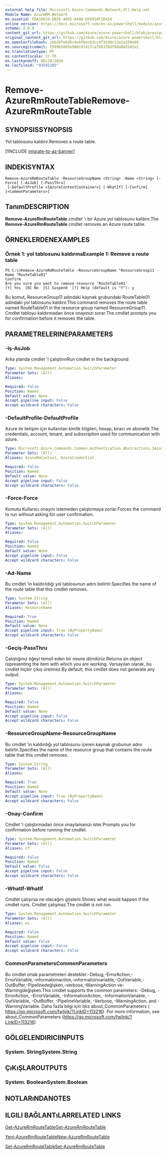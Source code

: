 ```yaml
---
external help file: Microsoft.Azure.Commands.Network.dll-Help.xml
Module Name: AzureRM.Network
ms.assetid: FDA33633-EB2E-4095-8498-DF8910F1D434
online version: https://docs.microsoft.com/en-us/powershell/module/azurerm.network/remove-azurermroutetable
schema: 2.0.0
content_git_url: https://github.com/Azure/azure-powershell/blob/preview/src/ResourceManager/Network/Commands.Network/help/Remove-AzureRmRouteTable.md
original_content_git_url: https://github.com/Azure/azure-powershell/blob/preview/src/ResourceManager/Network/Commands.Network/help/Remove-AzureRmRouteTable.md
ms.openlocfilehash: cbb39febd5c4e0fbec63cc473d30c13a1e259e99
ms.sourcegitcommit: f599b50d5e980197d1fca769378df90a842b42a1
ms.translationtype: MT
ms.contentlocale: tr-TR
ms.lasthandoff: 08/20/2020
ms.locfileid: "93592285"
---
```

# <span data-ttu-id="e6bda-101">Remove-AzureRmRouteTable</span><span class="sxs-lookup"><span data-stu-id="e6bda-101">Remove-AzureRmRouteTable</span></span>

## <span data-ttu-id="e6bda-102">SYNOPSIS</span><span class="sxs-lookup"><span data-stu-id="e6bda-102">SYNOPSIS</span></span>
<span data-ttu-id="e6bda-103">Yol tablosunu kaldırır.</span><span class="sxs-lookup"><span data-stu-id="e6bda-103">Removes a route table.</span></span>

[!INCLUDE [migrate-to-az-banner](../../includes/migrate-to-az-banner.md)]

## <span data-ttu-id="e6bda-104">INDEKI</span><span class="sxs-lookup"><span data-stu-id="e6bda-104">SYNTAX</span></span>

```
Remove-AzureRmRouteTable -ResourceGroupName <String> -Name <String> [-Force] [-AsJob] [-PassThru]
 [-DefaultProfile <IAzureContextContainer>] [-WhatIf] [-Confirm] [<CommonParameters>]
```

## <span data-ttu-id="e6bda-105">Tanım</span><span class="sxs-lookup"><span data-stu-id="e6bda-105">DESCRIPTION</span></span>
<span data-ttu-id="e6bda-106">**Remove-AzureRmRouteTable** cmdlet 'ı bir Azure yol tablosunu kaldırır.</span><span class="sxs-lookup"><span data-stu-id="e6bda-106">The **Remove-AzureRmRouteTable** cmdlet removes an Azure route table.</span></span>

## <span data-ttu-id="e6bda-107">ÖRNEKLERDEN</span><span class="sxs-lookup"><span data-stu-id="e6bda-107">EXAMPLES</span></span>

### <span data-ttu-id="e6bda-108">Örnek 1: yol tablosunu kaldırma</span><span class="sxs-lookup"><span data-stu-id="e6bda-108">Example 1: Remove a route table</span></span>
```
PS C:\>Remove-AzureRmRouteTable -ResourceGroupName "ResourceGroup11 -Name "RouteTable01"
Confirm
Are you sure you want to remove resource 'RouteTable01'
[Y] Yes  [N] No  [S] Suspend  [?] Help (default is "Y"): y
```

<span data-ttu-id="e6bda-109">Bu komut, ResourceGroup11 adındaki kaynak grubundaki RouteTable01 adındaki yol tablosunu kaldırır.</span><span class="sxs-lookup"><span data-stu-id="e6bda-109">This command removes the route table named RouteTable01 in the resource group named ResourceGroup11.</span></span>
<span data-ttu-id="e6bda-110">Cmdlet tabloyu kaldırmadan önce onayınızı sorar.</span><span class="sxs-lookup"><span data-stu-id="e6bda-110">The cmdlet prompts you for confirmation before it removes the table.</span></span>

## <span data-ttu-id="e6bda-111">PARAMETRELERINE</span><span class="sxs-lookup"><span data-stu-id="e6bda-111">PARAMETERS</span></span>

### <span data-ttu-id="e6bda-112">-Iş</span><span class="sxs-lookup"><span data-stu-id="e6bda-112">-AsJob</span></span>
<span data-ttu-id="e6bda-113">Arka planda cmdlet 'i çalıştırın</span><span class="sxs-lookup"><span data-stu-id="e6bda-113">Run cmdlet in the background</span></span>

```yaml
Type: System.Management.Automation.SwitchParameter
Parameter Sets: (All)
Aliases:

Required: False
Position: Named
Default value: None
Accept pipeline input: False
Accept wildcard characters: False
```

### <span data-ttu-id="e6bda-114">-DefaultProfile</span><span class="sxs-lookup"><span data-stu-id="e6bda-114">-DefaultProfile</span></span>
<span data-ttu-id="e6bda-115">Azure ile iletişim için kullanılan kimlik bilgileri, hesap, kiracı ve abonelik.</span><span class="sxs-lookup"><span data-stu-id="e6bda-115">The credentials, account, tenant, and subscription used for communication with azure.</span></span>

```yaml
Type: Microsoft.Azure.Commands.Common.Authentication.Abstractions.IAzureContextContainer
Parameter Sets: (All)
Aliases: AzureRmContext, AzureCredential

Required: False
Position: Named
Default value: None
Accept pipeline input: False
Accept wildcard characters: False
```

### <span data-ttu-id="e6bda-116">-Force</span><span class="sxs-lookup"><span data-stu-id="e6bda-116">-Force</span></span>
<span data-ttu-id="e6bda-117">Komutu Kullanıcı onayını istemeden çalıştırmaya zorlar.</span><span class="sxs-lookup"><span data-stu-id="e6bda-117">Forces the command to run without asking for user confirmation.</span></span>

```yaml
Type: System.Management.Automation.SwitchParameter
Parameter Sets: (All)
Aliases:

Required: False
Position: Named
Default value: None
Accept pipeline input: False
Accept wildcard characters: False
```

### <span data-ttu-id="e6bda-118">-Ad</span><span class="sxs-lookup"><span data-stu-id="e6bda-118">-Name</span></span>
<span data-ttu-id="e6bda-119">Bu cmdlet 'in kaldırıldığı yol tablosunun adını belirtir.</span><span class="sxs-lookup"><span data-stu-id="e6bda-119">Specifies the name of the route table that this cmdlet removes.</span></span>

```yaml
Type: System.String
Parameter Sets: (All)
Aliases: ResourceName

Required: True
Position: Named
Default value: None
Accept pipeline input: True (ByPropertyName)
Accept wildcard characters: False
```

### <span data-ttu-id="e6bda-120">-Geçiş</span><span class="sxs-lookup"><span data-stu-id="e6bda-120">-PassThru</span></span>
<span data-ttu-id="e6bda-121">Çalıştığınız öğeyi temsil eden bir nesne döndürür.</span><span class="sxs-lookup"><span data-stu-id="e6bda-121">Returns an object representing the item with which you are working.</span></span>
<span data-ttu-id="e6bda-122">Varsayılan olarak, bu cmdlet hiçbir çıkış üretmez.</span><span class="sxs-lookup"><span data-stu-id="e6bda-122">By default, this cmdlet does not generate any output.</span></span>

```yaml
Type: System.Management.Automation.SwitchParameter
Parameter Sets: (All)
Aliases:

Required: False
Position: Named
Default value: None
Accept pipeline input: False
Accept wildcard characters: False
```

### <span data-ttu-id="e6bda-123">-ResourceGroupName</span><span class="sxs-lookup"><span data-stu-id="e6bda-123">-ResourceGroupName</span></span>
<span data-ttu-id="e6bda-124">Bu cmdlet 'in kaldırdığı yol tablosunu içeren kaynak grubunun adını belirtir.</span><span class="sxs-lookup"><span data-stu-id="e6bda-124">Specifies the name of the resource group that contains the route table that this cmdlet removes.</span></span>

```yaml
Type: System.String
Parameter Sets: (All)
Aliases:

Required: True
Position: Named
Default value: None
Accept pipeline input: True (ByPropertyName)
Accept wildcard characters: False
```

### <span data-ttu-id="e6bda-125">-Onay</span><span class="sxs-lookup"><span data-stu-id="e6bda-125">-Confirm</span></span>
<span data-ttu-id="e6bda-126">Cmdlet 'i çalıştırmadan önce onaylamanızı ister.</span><span class="sxs-lookup"><span data-stu-id="e6bda-126">Prompts you for confirmation before running the cmdlet.</span></span>

```yaml
Type: System.Management.Automation.SwitchParameter
Parameter Sets: (All)
Aliases: cf

Required: False
Position: Named
Default value: False
Accept pipeline input: False
Accept wildcard characters: False
```

### <span data-ttu-id="e6bda-127">-WhatIf</span><span class="sxs-lookup"><span data-stu-id="e6bda-127">-WhatIf</span></span>
<span data-ttu-id="e6bda-128">Cmdlet çalışırsa ne olacağını gösterir.</span><span class="sxs-lookup"><span data-stu-id="e6bda-128">Shows what would happen if the cmdlet runs.</span></span>
<span data-ttu-id="e6bda-129">Cmdlet çalışmaz.</span><span class="sxs-lookup"><span data-stu-id="e6bda-129">The cmdlet is not run.</span></span>

```yaml
Type: System.Management.Automation.SwitchParameter
Parameter Sets: (All)
Aliases: wi

Required: False
Position: Named
Default value: False
Accept pipeline input: False
Accept wildcard characters: False
```

### <span data-ttu-id="e6bda-130">CommonParameters</span><span class="sxs-lookup"><span data-stu-id="e6bda-130">CommonParameters</span></span>
<span data-ttu-id="e6bda-131">Bu cmdlet ortak parametreleri destekler:-Debug,-ErrorAction,-ErrorVariable,-ınformationaction,-ınformationvariable,-OutVariable,-OutBuffer,-Pipelinedeğişken,-verbose,-WarningAction ve-Warningdeğişken.</span><span class="sxs-lookup"><span data-stu-id="e6bda-131">This cmdlet supports the common parameters: -Debug, -ErrorAction, -ErrorVariable, -InformationAction, -InformationVariable, -OutVariable, -OutBuffer, -PipelineVariable, -Verbose, -WarningAction, and -WarningVariable.</span></span> <span data-ttu-id="e6bda-132">Daha fazla bilgi için bkz about_CommonParameters ( https://go.microsoft.com/fwlink/?LinkID=113216) .</span><span class="sxs-lookup"><span data-stu-id="e6bda-132">For more information, see about_CommonParameters (https://go.microsoft.com/fwlink/?LinkID=113216).</span></span>

## <span data-ttu-id="e6bda-133">GÖLGELENDIRICI</span><span class="sxs-lookup"><span data-stu-id="e6bda-133">INPUTS</span></span>

### <span data-ttu-id="e6bda-134">System. String</span><span class="sxs-lookup"><span data-stu-id="e6bda-134">System.String</span></span>

## <span data-ttu-id="e6bda-135">ÇıKıŞLAR</span><span class="sxs-lookup"><span data-stu-id="e6bda-135">OUTPUTS</span></span>

### <span data-ttu-id="e6bda-136">System. Boolean</span><span class="sxs-lookup"><span data-stu-id="e6bda-136">System.Boolean</span></span>

## <span data-ttu-id="e6bda-137">NOTLARıNDA</span><span class="sxs-lookup"><span data-stu-id="e6bda-137">NOTES</span></span>

## <span data-ttu-id="e6bda-138">ILGILI BAĞLANTıLAR</span><span class="sxs-lookup"><span data-stu-id="e6bda-138">RELATED LINKS</span></span>

[<span data-ttu-id="e6bda-139">Get-AzureRmRouteTable</span><span class="sxs-lookup"><span data-stu-id="e6bda-139">Get-AzureRmRouteTable</span></span>](./Get-AzureRmRouteTable.md)

[<span data-ttu-id="e6bda-140">Yeni-AzureRmRouteTable</span><span class="sxs-lookup"><span data-stu-id="e6bda-140">New-AzureRmRouteTable</span></span>](./New-AzureRmRouteTable.md)

[<span data-ttu-id="e6bda-141">Set-AzureRmRouteTable</span><span class="sxs-lookup"><span data-stu-id="e6bda-141">Set-AzureRmRouteTable</span></span>](./Set-AzureRmRouteTable.md)


